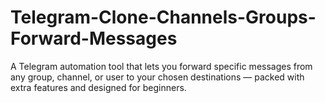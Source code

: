 # Telegram-Clone-Channels-Groups-Forward-Messages
A Telegram automation tool that lets you forward specific messages from any group, channel, or user to your chosen destinations — packed with extra features and designed for beginners.
